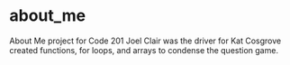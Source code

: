 # about_me
About Me project for Code 201
Joel Clair was the driver for Kat Cosgrove
created functions, for loops, and arrays to condense the question game.
